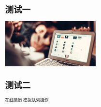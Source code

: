 # 测试一
<a href="https://mrlu126.github.io/MyFirstTest/index.html"><img width="300" height="150" alt="" src="https://github.com/MRlu126/MyFirstTest/blob/master/img/task.gif"/></a>
# 测试二
<a href="https://mrlu126.github.io/MyFirstTest/Resume/index.html">在线简历</a>
<a href="https://github.com/MRlu126/MyFirstTest/js%E5%9F%BA%E7%A1%80%E7%BB%83%E4%B9%A0/%E7%99%BE%E5%BA%A6%E5%AD%A6%E9%99%A2%E2%80%94%E2%80%94js%E5%8D%81%E5%85%AB%E3%80%81%E5%8D%81%E4%B9%9D%E5%86%92%E6%B3%A1%E6%8E%92%E5%BA%8F.html">模拟队列操作</a>
